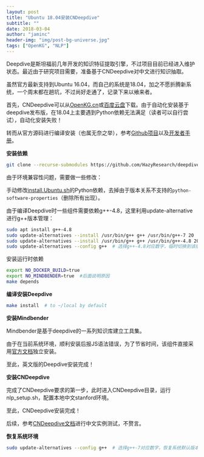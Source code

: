 ```yaml
---
layout: post
title: "Ubuntu 18.04安装CNDeepdive"
subtitle: ""
date: 2018-03-04
author: "jaminc"
header-img: "img/post-bg-universe.jpg"
tags: ["OpenKG", "NLP"]
---
```


Deepdive是斯坦福前几年开发的知识特征提取引擎，不过项目目前已经进入维护状态。最近由于研究项目需要，准备基于CNDeepdive对中文进行知识抽取。

虽然官方最新支持到Ubuntu 16.04，而自己的系统是18.04，加之不愿折腾新系统，一个周末都在趟坑，不过尚好走通了，记录下来以飨来者。

<!-- more -->

首先，CNDeepdive可以从[OpenKG.cn](http://www.openkg.cn/tool/cn-deepdive)或[百度云盘](https://pan.baidu.com/s/1slLpYVz)下载。由于自动化安装基于deepdive发布版，在18.04上主要遇到Python依赖无法满足（读者可以自行尝试），自动化安装失败！

转而从官方源码进行编译安装（也属无奈之举），参考[Github项目](https://github.com/HazyResearch/deepdive)以及[开发者手册](https://github.com/HazyResearch/deepdive/blob/master/doc/developer.md#readme)。

**安装依赖**

```bash
git clone --recurse-submodules https://github.com/HazyResearch/deepdive.git
```
由于环境兼容性问题，需要做一些修改：

手动修改[install.Ubuntu.sh](https://github.com/HazyResearch/deepdive/blob/master/util/install/install.Ubuntu.sh)的Python依赖，去掉由于版本关系不支持的`python-software-properties`（删除所有出现）。

由于编译Deepdive时一些组件需要依赖g++-4.8，这里利用update-alternative进行g++版本管理：
```bash
sudo apt install g++-4.8
sudo update-alternatives --install /usr/bin/g++ g++ /usr/bin/g++-7 20  # 系统默认版本
sudo update-alternatives --install /usr/bin/g++ g++ /usr/bin/g++-4.8 20
sudo update-alternatives --config g++  # 选择g++-4.8对应数字，临时切换到该版本
```

安装运行时依赖

```bash
export NO_DOCKER_BUILD=true
export NO_MINDBENDER=true  #后面说明原因
make depends
```

**编译安装Deepdive**

```bash
make install  # to ~/local by default
```

**安装Mindbender**

Mindbender是基于deepdive的一系列知识库建立工具集。

由于在当前系统环境，顺利安装后报JS语法错误，为了节省时间，该组件直接采用[官方文档](https://github.com/HazyResearch/mindbender)独立安装。

至此，英文版的Deepdive安装完成！

**安装CNDeepdive**

完成了CNDeepdive要求的第一步，此时进入CNDeepdive目录，运行nlp_setup.sh，配置本地中文stanford环境。

至此，CNDeepdive安装完成！

后续，参考[CNDeepdive文档](http://openkg1.oss-cn-beijing.aliyuncs.com/478e0087-8dd6-417c-9a49-4ce12f5ec22c/tutorial.pdf)进行中文实例测试，不赘言。

**恢复系统环境**

```bash
sudo update-alternatives --config g++  # 选择g++-7对应数字，恢复系统默认版本
```
